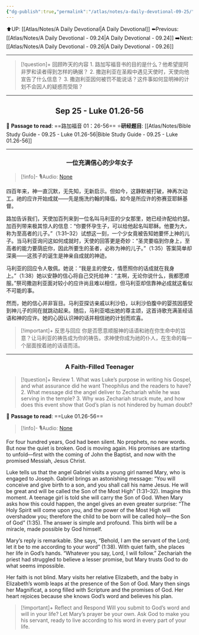 ```yaml
---
{"dg-publish":true,"permalink":"/atlas/notes/a-daily-devotional-09-25/"}
---
```


 ⬆️UP: [[Atlas/Notes/A Daily Devotional\|A Daily Devotional]]
⬅️Previous: [[Atlas/Notes/A Daily Devotional - 09.24\|A Daily Devotional - 09.24]]
➡️Next: [[Atlas/Notes/A Daily Devotional - 09.26\|A Daily Devotional - 09.26]]

---

> [!question]+ 回顾昨天的内容
> 1.⁠ ⁠路加写福音书的目的是什么？他希望提阿非罗和读者得到怎样的确据？
2.⁠ ⁠撒迦利亚在圣殿中遇见天使时，天使向他宣告了什么信息？
3.⁠ ⁠撒迦利亚因何被罚不能说话？这件事如何显明神的计划不会因人的疑惑而受阻？




---
## <center>Sep  25 - Luke 01.26-56</center>

📖 **Passage to read**: ==路加福音 01：26-56==
⭐**研经题目**: [[Atlas/Notes/Bible Study Guide - 09.25 - Luke 01.26-56\|Bible Study Guide - 09.25 - Luke 01.26-56]]

---
### <center>一位充满信心的少年女子</center>

> [!info]- 🎙️Audio: [None]()

四百年来，神一直沉默，无先知，无新启示。但如今，这静默被打破，神再次动工。祂的应许开始成就——先是施洗约翰的降临，如今是所应许的弥赛亚耶稣基督。

路加告诉我们，天使加百列来到一位名叫马利亚的少女那里，她已经许配给约瑟。加百列带来极其惊人的信息：“你要怀孕生子，可以给他起名叫耶稣。他要为大，称为至高者的儿子。”（1:31–32）试想这一刻，一个少女竟被告知她要怀上神的儿子。当马利亚询问这如何成就时，天使的回答更是奇妙：“圣灵要临到你身上，至高者的能力要荫庇你，因此所要生的圣者，必称为神的儿子。”（1:35）答案简单却深奥——这孩子的诞生是神亲自成就的神迹。

马利亚的回应令人敬佩。她说：“我是主的使女，情愿照你的话成就在我身上。”（1:38）她以安静的信心将自己交托给神：“主啊，无论你说什么，我都愿顺服。”祭司撒迦利亚面对较小的应许尚且难以相信，但马利亚却信靠神必成就这看似不可能的事。

然而，她的信心并非盲目。马利亚探访亲戚以利沙伯，以利沙伯腹中的婴孩因感受到神儿子的同在就跳动起来。随后，马利亚唱出她的尊主颂，这首诗歌充满圣经话语和神的应许。她的心因认识神的话并相信祂的计划而欢喜。

> [!important]+ 反思与回应
你是否愿意顺服神的话语和祂在你生命中的旨意？让马利亚的祷告成为你的祷告。求神使你成为祂的仆人，在生命的每一个层面按着祂的话语而活。


---
### <center>A Faith-Filled Teenager</center>

> [!question]+ Review
> 1.⁠ ⁠What was Luke’s purpose in writing his Gospel, and what assurance did he want Theophilus and the readers to have?
2.⁠ ⁠What message did the angel deliver to Zechariah while he was serving in the temple?
3.⁠ ⁠Why was Zechariah struck mute, and how does this event show that God’s plan is not hindered by human doubt?

📖 **Passage to read**: ==Luke 01.26-56==

> [!info]- 🎙️Audio: [None]()  

For four hundred years, God had been silent. No prophets, no new words. But now the quiet is broken. God is moving again. His promises are starting to unfold—first with the coming of John the Baptist, and now with the promised Messiah, Jesus Christ.

Luke tells us that the angel Gabriel visits a young girl named Mary, who is engaged to Joseph. Gabriel brings an astonishing message: “You will conceive and give birth to a son, and you shall call his name Jesus. He will be great and will be called the Son of the Most High” (1:31–32). Imagine this moment. A teenage girl is told she will carry the Son of God. When Mary asks how this could happen, the angel gives an even greater surprise: “The Holy Spirit will come upon you, and the power of the Most High will overshadow you; therefore the child to be born will be called holy—the Son of God” (1:35). The answer is simple and profound. This birth will be a miracle, made possible by God himself.

Mary’s reply is remarkable. She says, “Behold, I am the servant of the Lord; let it be to me according to your word” (1:38). With quiet faith, she places her life in God’s hands. “Whatever you say, Lord, I will follow.” Zechariah the priest had struggled to believe a lesser promise, but Mary trusts God to do what seems impossible.

Her faith is not blind. Mary visits her relative Elizabeth, and the baby in Elizabeth’s womb leaps at the presence of the Son of God. Mary then sings her Magnificat, a song filled with Scripture and the promises of God. Her heart rejoices because she knows God’s word and believes his plan.

> [!important]+ Reflect and Respond
Will you submit to God’s word and will in your life? Let Mary’s prayer be your own. Ask God to make you his servant, ready to live according to his word in every part of your life.

